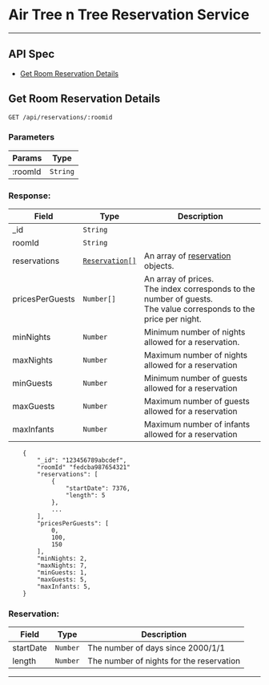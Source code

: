 # Air Tree n Tree Reservation Service

---

## API Spec

- [Get Room Reservation Details](#get-room-reservation-details) 


## Get Room Reservation Details

`GET /api/reservations/:roomid`

### Parameters

| Params | Type |
| --- | --- |
| :roomId | `String` |

### Response:

| Field | Type | Description |
| ----- | ---- | ---------- |
| _id | `String` | 
| roomId | `String` | 
| reservations | [`Reservation[]`](#Reservation) | An array of [reservation](#Reservation) objects. |
| pricesPerGuests | `Number[]` | An array of prices. <br> The index corresponds to the number of guests. <br>The value corresponds to the price per night. |
| minNights | `Number` | Minimum number of nights allowed for a reservation.
| maxNights | `Number` | Maximum number of nights allowed for a reservation
| minGuests | `Number` | Minimum number of guests allowed for a reservation
| maxGuests | `Number` | Maximum number of guests allowed for a reservation
| maxInfants | `Number` | Maximum  number of infants allowed for a reservation


```
    {
        "_id": "123456789abcdef",
        "roomId" "fedcba987654321"
        "reservations": [
            {
                "startDate": 7376,
                "length": 5
            },
            ...
        ],
        "pricesPerGuests": [
            0,
            100,
            150
        ],
        "minNights: 2,
        "maxNights: 7,
        "minGuests: 1,
        "maxGuests: 5,
        "maxInfants: 5,
    }
```

### Reservation:

| Field | Type | Description
| ----- | ---- | ---
| startDate | `Number` | The number of days since 2000/1/1
| length | `Number` | The number of nights for the reservation

---
